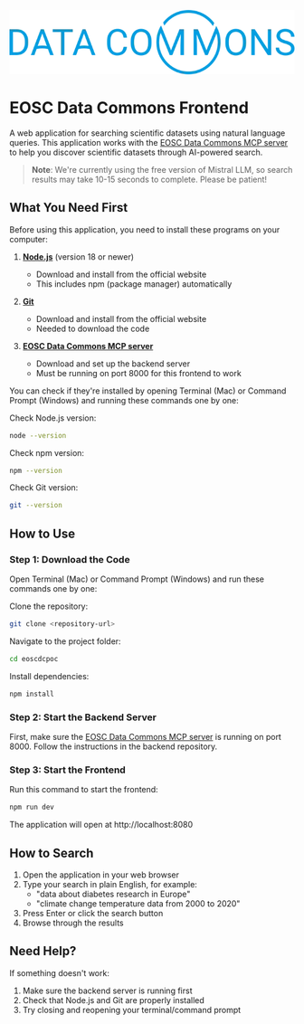 ![EOSC Data Commons](./public/data-commons-logo.png)

# EOSC Data Commons Frontend

A web application for searching scientific datasets using natural language queries. This application works with the [EOSC Data Commons MCP server](https://github.com/EOSC-Data-Commons/data-commons-mcp) to help you discover scientific datasets through AI-powered search.

> **Note**: We're currently using the free version of Mistral LLM, so search results may take 10-15 seconds to complete. Please be patient!

## What You Need First

Before using this application, you need to install these programs on your computer:

1. **[Node.js](https://nodejs.org/en/download/)** (version 18 or newer)
   - Download and install from the official website
   - This includes npm (package manager) automatically

2. **[Git](https://git-scm.com/downloads)**
   - Download and install from the official website
   - Needed to download the code

3. **[EOSC Data Commons MCP server](https://github.com/EOSC-Data-Commons/data-commons-mcp)**
   - Download and set up the backend server
   - Must be running on port 8000 for this frontend to work

You can check if they're installed by opening Terminal (Mac) or Command Prompt (Windows) and running these commands one by one:

Check Node.js version:
```bash
node --version
```

Check npm version:
```bash
npm --version
```

Check Git version:
```bash
git --version
```

## How to Use

### Step 1: Download the Code

Open Terminal (Mac) or Command Prompt (Windows) and run these commands one by one:

Clone the repository:
```bash
git clone <repository-url>
```

Navigate to the project folder:
```bash
cd eoscdcpoc
```

Install dependencies:
```bash
npm install
```

### Step 2: Start the Backend Server

First, make sure the [EOSC Data Commons MCP server](https://github.com/EOSC-Data-Commons/data-commons-mcp) is running on port 8000. Follow the instructions in the backend repository.

### Step 3: Start the Frontend

Run this command to start the frontend:
```bash
npm run dev
```

The application will open at http://localhost:8080

## How to Search

1. Open the application in your web browser
2. Type your search in plain English, for example:
   - "data about diabetes research in Europe"
   - "climate change temperature data from 2000 to 2020"
3. Press Enter or click the search button
4. Browse through the results

## Need Help?

If something doesn't work:
1. Make sure the backend server is running first
2. Check that Node.js and Git are properly installed
3. Try closing and reopening your terminal/command prompt
